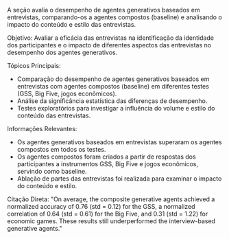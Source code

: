 A seção avalia o desempenho de agentes generativos baseados em entrevistas, comparando-os a agentes compostos (baseline) e analisando o impacto do conteúdo e estilo das entrevistas.

Objetivo: Avaliar a eficácia das entrevistas na identificação da identidade dos participantes e o impacto de diferentes aspectos das entrevistas no desempenho dos agentes generativos.

Tópicos Principais:
*   Comparação do desempenho de agentes generativos baseados em entrevistas com agentes compostos (baseline) em diferentes testes (GSS, Big Five, jogos econômicos).
*   Análise da significância estatística das diferenças de desempenho.
*   Testes exploratórios para investigar a influência do volume e estilo do conteúdo das entrevistas.

Informações Relevantes:
*   Os agentes generativos baseados em entrevistas superaram os agentes compostos em todos os testes.
*   Os agentes compostos foram criados a partir de respostas dos participantes a instrumentos GSS, Big Five e jogos econômicos, servindo como baseline.
*   Ablação de partes das entrevistas foi realizada para examinar o impacto do conteúdo e estilo.

Citação Direta: "On average, the composite generative agents achieved a normalized accuracy of 0.76 (std = 0.12) for the GSS, a normalized correlation of 0.64 (std = 0.61) for the Big Five, and 0.31 (std = 1.22) for economic games. These results still underperformed the interview-based generative agents."